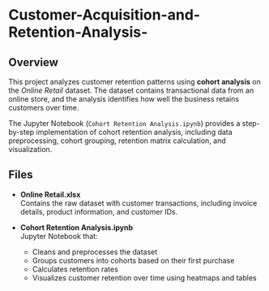 # Customer-Acquisition-and-Retention-Analysis-


## Overview
This project analyzes customer retention patterns using **cohort analysis** on the *Online Retail* dataset. The dataset contains transactional data from an online store, and the analysis identifies how well the business retains customers over time.  

The Jupyter Notebook (`Cohort Retention Analysis.ipynb`) provides a step-by-step implementation of cohort retention analysis, including data preprocessing, cohort grouping, retention matrix calculation, and visualization.

 

## Files
- **Online Retail.xlsx**  
  Contains the raw dataset with customer transactions, including invoice details, product information, and customer IDs.

- **Cohort Retention Analysis.ipynb**  
  Jupyter Notebook that:
  - Cleans and preprocesses the dataset
  - Groups customers into cohorts based on their first purchase
  - Calculates retention rates
  - Visualizes customer retention over time using heatmaps and tables

 

 
